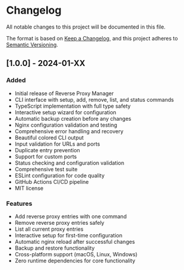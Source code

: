 # Changelog

All notable changes to this project will be documented in this file.

The format is based on [Keep a Changelog](https://keepachangelog.com/en/1.0.0/),
and this project adheres to [Semantic Versioning](https://semver.org/spec/v2.0.0.html).

## [1.0.0] - 2024-01-XX

### Added
- Initial release of Reverse Proxy Manager
- CLI interface with setup, add, remove, list, and status commands
- TypeScript implementation with full type safety
- Interactive setup wizard for configuration
- Automatic backup creation before any changes
- Nginx configuration validation and testing
- Comprehensive error handling and recovery
- Beautiful colored CLI output
- Input validation for URLs and ports
- Duplicate entry prevention
- Support for custom ports
- Status checking and configuration validation
- Comprehensive test suite
- ESLint configuration for code quality
- GitHub Actions CI/CD pipeline
- MIT license

### Features
- Add reverse proxy entries with one command
- Remove reverse proxy entries safely
- List all current proxy entries
- Interactive setup for first-time configuration
- Automatic nginx reload after successful changes
- Backup and restore functionality
- Cross-platform support (macOS, Linux, Windows)
- Zero runtime dependencies for core functionality
